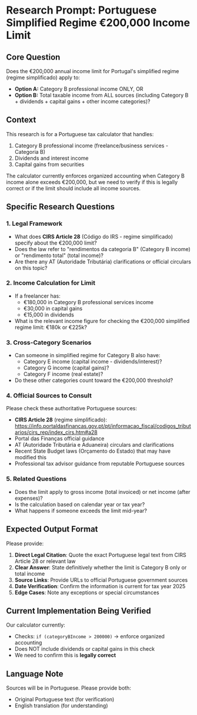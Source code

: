 # Research Prompt: Portuguese Simplified Regime €200,000 Income Limit

## Core Question
Does the €200,000 annual income limit for Portugal's simplified regime (regime simplificado) apply to:
- **Option A:** Category B professional income ONLY, OR
- **Option B:** Total taxable income from ALL sources (including Category B + dividends + capital gains + other income categories)?

## Context
This research is for a Portuguese tax calculator that handles:
1. Category B professional income (freelance/business services - Categoria B)
2. Dividends and interest income
3. Capital gains from securities

The calculator currently enforces organized accounting when Category B income alone exceeds €200,000, but we need to verify if this is legally correct or if the limit should include all income sources.

## Specific Research Questions

### 1. Legal Framework
- What does **CIRS Article 28** (Código do IRS - regime simplificado) specify about the €200,000 limit?
- Does the law refer to "rendimentos da categoria B" (Category B income) or "rendimento total" (total income)?
- Are there any AT (Autoridade Tributária) clarifications or official circulars on this topic?

### 2. Income Calculation for Limit
- If a freelancer has:
  - €180,000 in Category B professional services income
  - €30,000 in capital gains
  - €15,000 in dividends
- What is the relevant income figure for checking the €200,000 simplified regime limit: €180k or €225k?

### 3. Cross-Category Scenarios
- Can someone in simplified regime for Category B also have:
  - Category E income (capital income - dividends/interest)?
  - Category G income (capital gains)?
  - Category F income (real estate)?
- Do these other categories count toward the €200,000 threshold?

### 4. Official Sources to Consult
Please check these authoritative Portuguese sources:
- **CIRS Article 28** (regime simplificado): https://info.portaldasfinancas.gov.pt/pt/informacao_fiscal/codigos_tributarios/cirs_rep/index_cirs.htm#a28
- Portal das Finanças official guidance
- AT (Autoridade Tributária e Aduaneira) circulars and clarifications
- Recent State Budget laws (Orçamento do Estado) that may have modified this
- Professional tax advisor guidance from reputable Portuguese sources

### 5. Related Questions
- Does the limit apply to gross income (total invoiced) or net income (after expenses)?
- Is the calculation based on calendar year or tax year?
- What happens if someone exceeds the limit mid-year?

## Expected Output Format

Please provide:
1. **Direct Legal Citation**: Quote the exact Portuguese legal text from CIRS Article 28 or relevant law
2. **Clear Answer**: State definitively whether the limit is Category B only or total income
3. **Source Links**: Provide URLs to official Portuguese government sources
4. **Date Verification**: Confirm the information is current for tax year 2025
5. **Edge Cases**: Note any exceptions or special circumstances

## Current Implementation Being Verified
Our calculator currently:
- Checks: `if (categoryBIncome > 200000)` → enforce organized accounting
- Does NOT include dividends or capital gains in this check
- We need to confirm this is **legally correct**

## Language Note
Sources will be in Portuguese. Please provide both:
- Original Portuguese text (for verification)
- English translation (for understanding)
